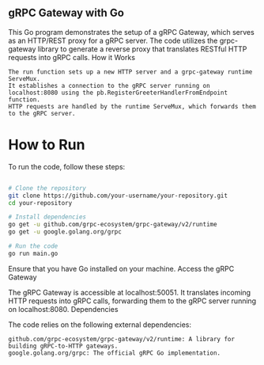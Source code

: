 ## gRPC Gateway with Go

This Go program demonstrates the setup of a gRPC Gateway, which serves as an HTTP/REST proxy for a gRPC server. The code utilizes the grpc-gateway library to generate a reverse proxy that translates RESTful HTTP requests into gRPC calls.
How it Works

    The run function sets up a new HTTP server and a grpc-gateway runtime ServeMux.
    It establishes a connection to the gRPC server running on localhost:8080 using the pb.RegisterGreeterHandlerFromEndpoint function.
    HTTP requests are handled by the runtime ServeMux, which forwards them to the gRPC server.

# How to Run

To run the code, follow these steps:

```bash

# Clone the repository
git clone https://github.com/your-username/your-repository.git
cd your-repository

# Install dependencies
go get -u github.com/grpc-ecosystem/grpc-gateway/v2/runtime
go get -u google.golang.org/grpc

# Run the code
go run main.go
```
Ensure that you have Go installed on your machine.
Access the gRPC Gateway

The gRPC Gateway is accessible at localhost:50051. It translates incoming HTTP requests into gRPC calls, forwarding them to the gRPC server running on localhost:8080.
Dependencies

The code relies on the following external dependencies:

    github.com/grpc-ecosystem/grpc-gateway/v2/runtime: A library for building gRPC-to-HTTP gateways.
    google.golang.org/grpc: The official gRPC Go implementation.